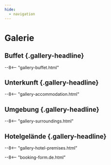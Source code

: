 ```yaml
---
hide:
  - navigation
---
```


# **Galerie**

## Buffet {.gallery-headline}
--8<-- "gallery-buffet.html"

## Unterkunft {.gallery-headline}
--8<-- "gallery-accommodation.html"

## Umgebung {.gallery-headline}
--8<-- "gallery-surroundings.html"

## Hotelgelände {.gallery-headline}
--8<-- "gallery-hotel-premises.html"

--8<-- "booking-form.de.html"
